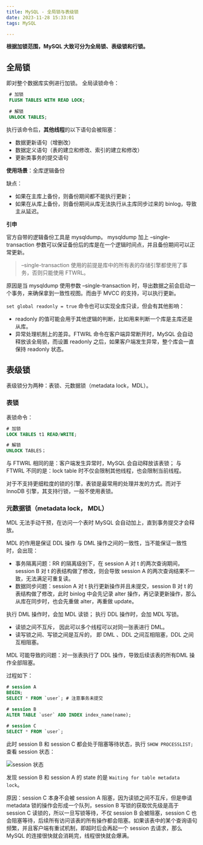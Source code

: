 ```yaml
---
title: MySQL - 全局锁与表级锁
date: 2023-11-28 15:33:01
tags: MySQL

---
```


**根据加锁范围，MySQL 大致可分为全局锁、表级锁和行锁。**

## 全局锁

即对整个数据库实例进行加锁。
全局读锁命令：

```sql
 # 加锁
 FLUSH TABLES WITH READ LOCK;
 
 # 解锁
 UNLOCK TABLES;
```
     
执行该命令后，**其他线程**的以下语句会被阻塞：

 - 数据更新语句（增删改）
 - 数据定义语句（表的建立和修改、索引的建立和修改）
 - 更新类事务的提交语句

**使用场景**：全库逻辑备份

缺点：

- 如果在主库上备份，则备份期间都不能执行更新；
- 如果在从库上备份，则备份期间从库无法执行从主库同步过来的 binlog，导致主从延迟。

**引申**

官方自带的逻辑备份工具是 mysqldump。
mysqldump 加上 –single-transaction  参数可以保证备份后的库是在一个逻辑时间点，并且备份期间可以正常更新。

> –single-transaction 使用的前提是库中的所有表的存储引擎都使用了事务，否则只能使用 FTWRL。

原因是当 mysqldump 使用参数 –single-transaction 时，导出数据之前会启动一个事务，来确保拿到一致性视图。而由于 MVCC 的支持，可以执行更新。

`set global readonly = true` 命令也可以实现全库只读，但会有其他影响：

- readonly 的值可能会用于其他逻辑的判断，比如用来判断一个库是主库还是从库。
- 异常处理机制上的差异。FTWRL 命令在客户端异常断开时，MySQL 会自动释放该全局锁，而设置 readonly 之后，如果客户端发生异常，整个库会一直保持 readonly 状态。

## 表级锁
表级锁分为两种：表锁、元数据锁（metadata lock，MDL）。

###  表锁
表锁命令：
```sql
# 加锁
LOCK TABLES t1 READ/WRITE;

# 解锁
UNLOCK TABLES；
```
与 FTWRL 相同的是：客户端发生异常时，MySQL 会自动释放该表锁；
与 FTWRL 不同的是：lock table 时不仅会限制其他线程，也会限制当前线程。

对于不支持更细粒度的锁的引擎，表锁是最常用的处理并发的方式。而对于 InnoDB 引擎，其支持行锁，一般不使用表锁。

### 元数据锁（metadata lock， MDL）
MDL  无法手动干预，在访问一个表时 MySQL 会自动加上，直到事务提交才会释放。

MDL 的作用是保证 DDL 操作 与 DML 操作之间的一致性，当不能保证一致性时，会出现：

- 事务隔离问题：RR 的隔离级别下，在 session A 对 t 的两次查询期间，session B 对 t 的表结构做了修改，则会导致 session A 的两次查询结果不一致，无法满足可重复读。
- 数据同步问题：session A 对 t 执行更新操作并且未提交，session B 对 t 的表结构做了修改，此时 binlog 中会先记录 alter 操作，再记录更新操作，那么从库在同步时，也会先重做 alter，再重做 update。

执行 DML 操作时，会加 MDL 读锁；
执行 DDL  操作时，会加 MDL 写锁。

- 读锁之间不互斥， 因此可以多个线程可以对同一张表进行 DML。
- 读写锁之间、写锁之间是互斥的， 即 DML 、DDL 之间互相阻塞，DDL 之间互相阻塞。

MDL 可能导致的问题：对一张表执行了 DDL 操作，导致后续该表的所有DML 操作全部阻塞。

过程如下：

```sql
# session A
BEGIN;
SELECT * FROM `user`; # 注意事务未提交

# session B
ALTER TABLE `user` ADD INDEX index_name(name);

# session C
SELECT * FROM `user`;

```

此时 session B 和 session C 都会处于阻塞等待状态，执行  `SHOW PROCESSLIST;` 查看 session 状态：

![session 状态](https://cdn.jsdelivr.net/gh/CheneyKwok/img-storage/blog/MySQL-%E5%85%A8%E5%B1%80%E9%94%81%E4%B8%8E%E8%A1%A8%E7%BA%A7%E9%94%81-1.png)

发现 session B 和 session A 的 state 的是 `Waiting for table metadata lock`。

原因：session C 本身不会被 session A 阻塞，因为读锁之间不互斥，但是申请 metadata 锁的操作会形成一个队列，session B 写锁的获取优先级是高于 session C 读锁的，所以一旦写锁等待，不仅 session B 会被阻塞，session C 也会阻塞等待，后续所有访问该表的所有操作都会阻塞。如果该表中的某个查询语句频繁，并且客户端有重试机制，即超时后会再起一个 session 去请求，那么 MySQL 的连接很快就会消耗完，线程很快就会爆满。


<!--stackedit_data:
eyJoaXN0b3J5IjpbLTE3OTQ0Nzk0MzYsLTEyODcxNzIwNjcsMT
czMzYxNzc4Ml19
-->